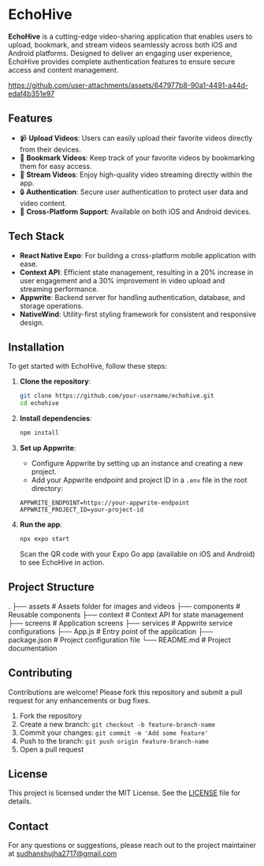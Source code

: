 # EchoHive

**EchoHive** is a cutting-edge video-sharing application that enables users to upload, bookmark, and stream videos seamlessly across both iOS and Android platforms. Designed to deliver an engaging user experience, EchoHive provides complete authentication features to ensure secure access and content management.



https://github.com/user-attachments/assets/647977b8-90a1-4491-a44d-edaf4b351e97



## Features

- 📹 **Upload Videos**: Users can easily upload their favorite videos directly from their devices.
- 🔖 **Bookmark Videos**: Keep track of your favorite videos by bookmarking them for easy access.
- 🎥 **Stream Videos**: Enjoy high-quality video streaming directly within the app.
- 🔒 **Authentication**: Secure user authentication to protect user data and video content.
- 📱 **Cross-Platform Support**: Available on both iOS and Android devices.

## Tech Stack

- **React Native Expo**: For building a cross-platform mobile application with ease.
- **Context API**: Efficient state management, resulting in a 20% increase in user engagement and a 30% improvement in video upload and streaming performance.
- **Appwrite**: Backend server for handling authentication, database, and storage operations.
- **NativeWind**: Utility-first styling framework for consistent and responsive design.

## Installation

To get started with EchoHive, follow these steps:

1. **Clone the repository**:

    ```bash
    git clone https://github.com/your-username/echohive.git
    cd echohive
    ```

2. **Install dependencies**:

    ```bash
    npm install
    ```

3. **Set up Appwrite**:

    - Configure Appwrite by setting up an instance and creating a new project.
    - Add your Appwrite endpoint and project ID in a `.env` file in the root directory:

    ```plaintext
    APPWRITE_ENDPOINT=https://your-appwrite-endpoint
    APPWRITE_PROJECT_ID=your-project-id
    ```

4. **Run the app**:

    ```bash
    npx expo start
    ```

    Scan the QR code with your Expo Go app (available on iOS and Android) to see EchoHive in action.


## Project Structure
. ├── assets # Assets folder for images and videos ├── components # Reusable components ├── context # Context API for state management ├── screens # Application screens ├── services # Appwrite service configurations ├── App.js # Entry point of the application ├── package.json # Project configuration file └── README.md # Project documentation


## Contributing

Contributions are welcome! Please fork this repository and submit a pull request for any enhancements or bug fixes.

1. Fork the repository
2. Create a new branch: `git checkout -b feature-branch-name`
3. Commit your changes: `git commit -m 'Add some feature'`
4. Push to the branch: `git push origin feature-branch-name`
5. Open a pull request

## License

This project is licensed under the MIT License. See the [LICENSE](LICENSE) file for details.

## Contact

For any questions or suggestions, please reach out to the project maintainer at sudhanshujha2717@gmail.com
